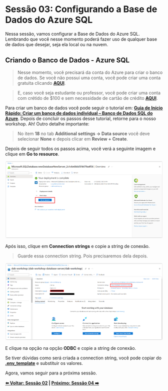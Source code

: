# Sessão 03: Configurando a Base de Dados do Azure SQL

Nessa sessão, vamos configurar a Base de Dados do Azure SQL. Lembrando que você nesse momento poderá fazer uso de qualquer base de dados que desejar, seja ela local ou na nuvem.

## Criando o Banco de Dados - Azure SQL

> Nesse momento, você precisará da conta do Azure para criar o banco de dados. Se você não possui uma conta, você pode criar uma conta gratuita clicando **[AQUI](https://azure.microsoft.com/free/?WT.mc_id=javascript-75515-gllemos)**. 

> E, caso você seja estudante ou professor, você pode criar uma conta com crétido de $100 e sem necessidade de cartão de crédito **[AQUI](https://azure.microsoft.com/free/students/?WT.mc_id=javascript-75515-gllemos)**.

Para criar um banco de dados você pode seguir o tutorial em: **[Guia de Início Rápido: Criar um banco de dados individual – Banco de Dados SQL do Azure](https://learn.microsoft.com/azure/azure-sql/database/single-database-create-quickstart?view=azuresql&tabs=azure-portal&WT.mc_id=javascript-75515-gllemos)**. Depois de concluir os passos desse tutorial, retorne para o nosso workshop. Ah! Outro detalhe importante:

> No item **18** no tab **Additional settings -> Data source** você deve selecionar **None** e depois clicar em **Review + Create**.

Depois de seguir todos os passos acima, você verá a seguinte imagem e clique em **Go to resource**.

![image-01](./../../workshop-images/image-01.jpg)

Após isso, clique em **Connection strings** e copie a string de conexão.

> Guarde essa connection string. Pois precisaremos dela depois.

![image-02](./../../workshop-images/image-02.jpg)

E clique na opção na opção **ODBC** e copie a string de conexão.

Se tiver dúvidas como será criada a connection string, você pode copiar do **[.env_template](https://github.com/glaucia86/dab-worskhop/blob/main/demo-01/.env_template)** e substituir os valores.

Agora, vamos seguir para a próxima sessão.

**[⬅️ Voltar: Sessão 02](./02-session.md) | **[Próximo: Sessão 04 ➡️](./04-session.md)****
